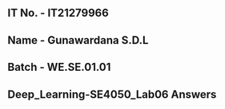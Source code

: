 ## IT No. - IT21279966
## Name   - Gunawardana S.D.L
## Batch  - WE.SE.01.01
## Deep_Learning-SE4050_Lab06 Answers
